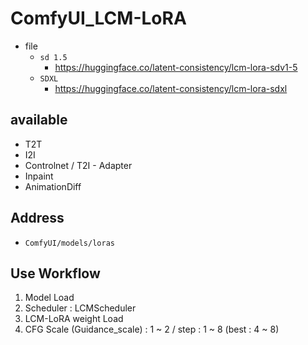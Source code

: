 # ComfyUI_LCM-LoRA

- file
  - `sd 1.5`
    - https://huggingface.co/latent-consistency/lcm-lora-sdv1-5
  - `SDXL`
    - https://huggingface.co/latent-consistency/lcm-lora-sdxl


## available
- T2T
- I2I
- Controlnet / T2I - Adapter
- Inpaint
- AnimationDiff

## Address
- `ComfyUI/models/loras`

## Use Workflow
1. Model Load
2. Scheduler : LCMScheduler
3. LCM-LoRA weight Load
4. CFG Scale (Guidance_scale) : 1 ~ 2 / step : 1 ~ 8 (best : 4 ~ 8)

